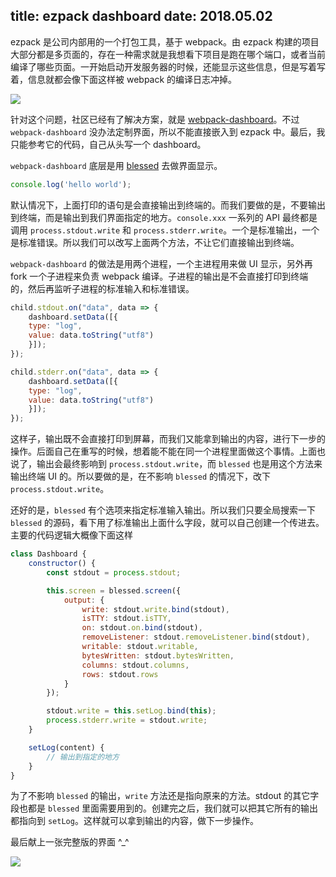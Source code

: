 title: ezpack dashboard
date: 2018.05.02
---

ezpack 是公司内部用的一个打包工具，基于 webpack。由 ezpack 构建的项目大部分都是多页面的，存在一种需求就是我想看下项目是跑在哪个端口，或者当前编译了哪些页面。一开始启动开发服务器的时候，还能显示这些信息，但是写着写着，信息就都会像下面这样被 webpack 的编译日志冲掉。

![](http://ol07x5ssf.bkt.clouddn.com/build.png)

针对这个问题，社区已经有了解决方案，就是 [webpack-dashboard](https://github.com/FormidableLabs/webpack-dashboard)。不过 `webpack-dashboard` 没办法定制界面，所以不能直接嵌入到 ezpack 中。最后，我只能参考它的代码，自己从头写一个 dashboard。

`webpack-dashboard` 底层是用 [blessed](https://github.com/chjj/blessed) 去做界面显示。

```js
console.log('hello world');
```

默认情况下，上面打印的语句是会直接输出到终端的。而我们要做的是，不要输出到终端，而是输出到我们界面指定的地方。`console.xxx` 一系列的 API 最终都是调用 `process.stdout.write` 和 `process.stderr.write`。一个是标准输出，一个是标准错误。所以我们可以改写上面两个方法，不让它们直接输出到终端。

`webpack-dashboard` 的做法是用两个进程，一个主进程用来做 UI 显示，另外再 fork 一个子进程来负责 webpack 编译。子进程的输出是不会直接打印到终端的，然后再监听子进程的标准输入和标准错误。

```js
child.stdout.on("data", data => {
    dashboard.setData([{
    type: "log",
    value: data.toString("utf8")
    }]);
});

child.stderr.on("data", data => {
    dashboard.setData([{
    type: "log",
    value: data.toString("utf8")
    }]);
});
```

这样子，输出既不会直接打印到屏幕，而我们又能拿到输出的内容，进行下一步的操作。后面自己在重写的时候，想着能不能在同一个进程里面做这个事情。上面也说了，输出会最终影响到 `process.stdout.write`，而 `blessed` 也是用这个方法来输出终端 UI 的。所以要做的是，在不影响 `blessed` 的情况下，改下 `process.stdout.write`。

还好的是，`blessed` 有个选项来指定标准输入输出。所以我们只要全局搜索一下 `blessed` 的源码，看下用了标准输出上面什么字段，就可以自己创建一个传进去。主要的代码逻辑大概像下面这样

```js
class Dashboard {
    constructor() {
        const stdout = process.stdout;

        this.screen = blessed.screen({
			output: {
				write: stdout.write.bind(stdout),
				isTTY: stdout.isTTY,
				on: stdout.on.bind(stdout),
				removeListener: stdout.removeListener.bind(stdout),
				writable: stdout.writable,
				bytesWritten: stdout.bytesWritten,
				columns: stdout.columns,
				rows: stdout.rows
			}
		});

        stdout.write = this.setLog.bind(this);
		process.stderr.write = stdout.write;
    }

    setLog(content) {
        // 输出到指定的地方
    }
}
```

为了不影响 `blessed` 的输出，`write` 方法还是指向原来的方法。stdout 的其它字段也都是 `blessed` 里面需要用到的。创建完之后，我们就可以把其它所有的输出都指向到 `setLog`。这样就可以拿到输出的内容，做下一步操作。

最后献上一张完整版的界面 ^_^

![](http://ol07x5ssf.bkt.clouddn.com/WechatIMG548.jpeg)
